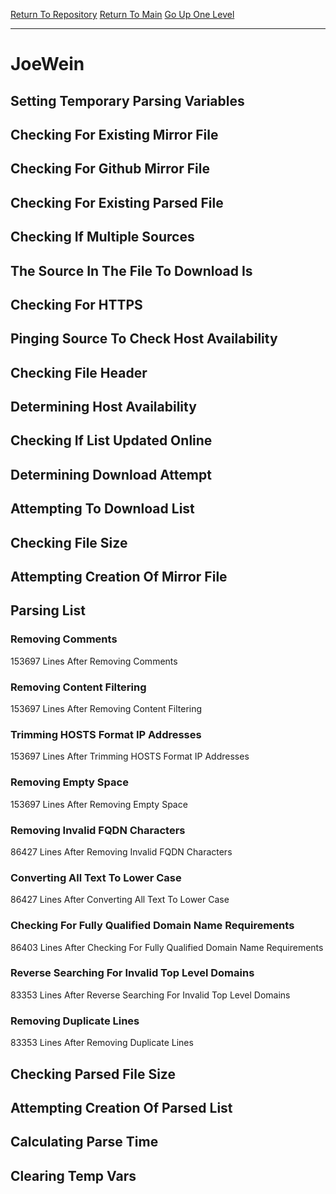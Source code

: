 [Return To Repository](https://github.com/deathbybandaid/piholeparser/)
[Return To Main](https://github.com/deathbybandaid/piholeparser/blob/master/RecentRunLogs/Mainlog.md)
[Go Up One Level](https://github.com/deathbybandaid/piholeparser/blob/master/RecentRunLogs/TopLevelScripts/30-Processing-External-Blacklists.md)
____________________________________
# JoeWein
## Setting Temporary Parsing Variables
## Checking For Existing Mirror File
## Checking For Github Mirror File
## Checking For Existing Parsed File
## Checking If Multiple Sources
## The Source In The File To Download Is
## Checking For HTTPS
## Pinging Source To Check Host Availability
## Checking File Header
## Determining Host Availability
## Checking If List Updated Online
## Determining Download Attempt
## Attempting To Download List
## Checking File Size
## Attempting Creation Of Mirror File
## Parsing List
### Removing Comments
153697 Lines After Removing Comments
### Removing Content Filtering
153697 Lines After Removing Content Filtering
### Trimming HOSTS Format IP Addresses
153697 Lines After Trimming HOSTS Format IP Addresses
### Removing Empty Space
153697 Lines After Removing Empty Space
### Removing Invalid FQDN Characters
86427 Lines After Removing Invalid FQDN Characters
### Converting All Text To Lower Case
86427 Lines After Converting All Text To Lower Case
### Checking For Fully Qualified Domain Name Requirements
86403 Lines After Checking For Fully Qualified Domain Name Requirements
### Reverse Searching For Invalid Top Level Domains
83353 Lines After Reverse Searching For Invalid Top Level Domains
### Removing Duplicate Lines
83353 Lines After Removing Duplicate Lines
## Checking Parsed File Size
## Attempting Creation Of Parsed List
## Calculating Parse Time
## Clearing Temp Vars
